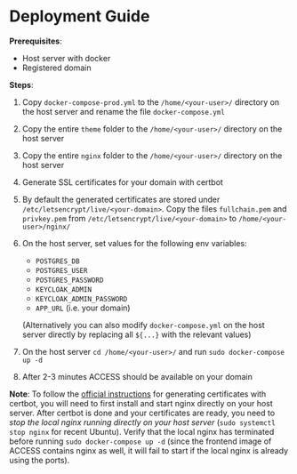# Deployment Guide

**Prerequisites**:
* Host server with docker
* Registered domain

**Steps**:
1. Copy `docker-compose-prod.yml` to the `/home/<your-user>/` directory on the host server and rename the file `docker-compose.yml`
2. Copy the entire `theme` folder to the `/home/<your-user>/` directory on the host server
3. Copy the entire `nginx` folder to the `/home/<your-user>/` directory on the host server
4. Generate SSL certificates for your domain with certbot
5. By default the generated certificates are stored under `/etc/letsencrypt/live/<your-domain>`. Copy the files `fullchain.pem` and `privkey.pem` from `/etc/letsencrypt/live/<your-domain>` to `/home/<your-user>/nginx/`
6. On the host server, set values for the following env variables:
   * `POSTGRES_DB`
   * `POSTGRES_USER`
   * `POSTGRES_PASSWORD`
   * `KEYCLOAK_ADMIN`
   * `KEYCLOAK_ADMIN_PASSWORD`
   * `APP_URL` (i.e. your domain)
   
    (Alternatively you can also modify `docker-compose.yml` on the host server directly by replacing all `${...}` with the relevant values)
    
7. On the host server `cd /home/<your-user>/` and run `sudo docker-compose up -d`
8. After 2-3 minutes ACCESS should be available on your domain


**Note**: To follow the [official instructions](https://certbot.eff.org/instructions?ws=nginx&os=ubuntufocal) for generating certificates with certbot, you will need to first install and start nginx directly on your host server. After certbot is done and your certificates are ready, you need to *stop the local nginx running directly on your host server* (`sudo systemctl stop nginx` for recent Ubuntu). Verify that the local nginx has terminated before running `sudo docker-compose up -d` (since the frontend image of ACCESS contains nginx as well, it will fail to start if the local nginx is already using the ports).
